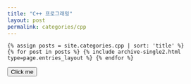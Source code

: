 ```yaml
---
title: "C++ 프로그래밍"
layout: post
permalink: categories/cpp
---
```



    {% assign posts = site.categories.cpp | sort: 'title' %}
    {% for post in posts %} {% include archive-single2.html type=page.entries_layout %} {% endfor %}

<button onclick="myFunction()">Click me</button>
